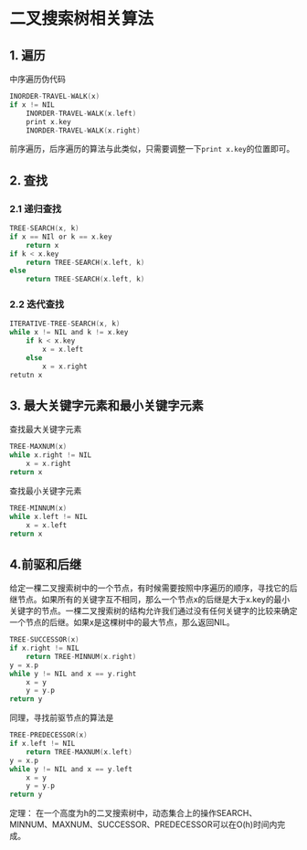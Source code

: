 # 二叉搜索树相关算法

## 1. 遍历

中序遍历伪代码

```C
INORDER-TRAVEL-WALK(x)
if x != NIL
    INORDER-TRAVEL-WALK(x.left)
    print x.key
    INORDER-TRAVEL-WALK(x.right)
```
前序遍历，后序遍历的算法与此类似，只需要调整一下`print x.key`的位置即可。

## 2. 查找

### 2.1 递归查找

```C
TREE-SEARCH(x, k)
if x == NIl or k == x.key
    return x
if k < x.key
    return TREE-SEARCH(x.left, k)
else 
    return TREE-SEARCH(x.left, k)
```

### 2.2 迭代查找

```C
ITERATIVE-TREE-SEARCH(x, k)
while x != NIL and k != x.key
    if k < x.key
        x = x.left
    else 
        x = x.right
retutn x
```

## 3. 最大关键字元素和最小关键字元素

查找最大关键字元素

```C
TREE-MAXNUM(x)
while x.right != NIL
    x = x.right
return x
```

查找最小关键字元素

```C
TREE-MINNUM(x)
while x.left != NIL
    x = x.left
return x
```

## 4.前驱和后继

给定一棵二叉搜索树中的一个节点，有时候需要按照中序遍历的顺序，寻找它的后继节点。如果所有的关键字互不相同，那么一个节点x的后继是大于x.key的最小关键字的节点。一棵二叉搜索树的结构允许我们通过没有任何关键字的比较来确定一个节点的后继。如果x是这棵树中的最大节点，那么返回NIL。

```C
TREE-SUCCESSOR(x)
if x.right != NIL
    return TREE-MINNUM(x.right)
y = x.p
while y != NIL and x == y.right
    x = y
    y = y.p
return y
```

同理，寻找前驱节点的算法是

```C
TREE-PREDECESSOR(x)
if x.left != NIL
    return TREE-MAXNUM(x.left)
y = x.p
while y != NIL and x == y.left
    x = y
    y = y.p
return y
```

定理： 在一个高度为h的二叉搜索树中，动态集合上的操作SEARCH、MINNUM、MAXNUM、SUCCESSOR、PREDECESSOR可以在O(h)时间内完成。

